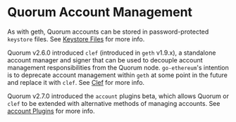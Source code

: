 # Quorum Account Management

As with geth, Quorum accounts can be stored in password-protected `keystore` files.  See [Keystore Files](../Keystore-Files) for more info.

Quorum v2.6.0 introduced `clef` (introduced in `geth` v1.9.x), a standalone account manager and signer that can be used to decouple account management responsibilities from the Quorum node.  `go-ethereum`'s intention is to deprecate account management within `geth` at some point in the future and replace it with `clef`.  See [Clef](../Clef) for more info.

Quorum v2.7.0 introduced the `account` plugins beta, which allows Quorum or `clef` to be extended with alternative methods of managing accounts.  See [account Plugins](../account-Plugins/Overview) for more info.
